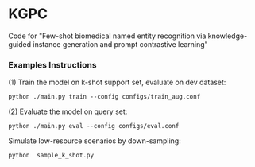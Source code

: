 

# KGPC

Code for "Few-shot biomedical named entity recognition via knowledge-guided instance generation and prompt contrastive learning"
###  Examples Instructions
(1) Train the model on k-shot support set, evaluate on dev dataset:
```
python ./main.py train --config configs/train_aug.conf
```

(2) Evaluate the model on query set:
```
python ./main.py eval --config configs/eval.conf
```

Simulate low-resource scenarios by down-sampling:
```
python  sample_k_shot.py
```
